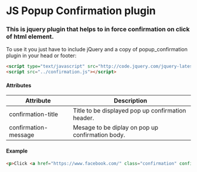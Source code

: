 # JS Popup Confirmation plugin
### This is jquery plugin that helps to in force confirmation on click of html element.
To use it you just have to include jQuery and a copy of popup_confirmation plugin in your head or footer:

```html
<script type="text/javascript" src="http://code.jquery.com/jquery-latest.js"></script>
<script src="../confirmation.js"></script>
```

#### Attributes
| Attribute | Description |
| --- | --- |
| confirmation-title | Title to be displayed pop up confirmation header.|
| confirmation-message | Mesage to be diplay on pop up confirmation body.|

#### Example 

```html
<p>Click <a href="https://www.facebook.com/" class="confirmation" confirmation-title='Confirmation' confirmation-message='Do you want to go to facebook ?'>Here</a> to go to facebook</p>
```
